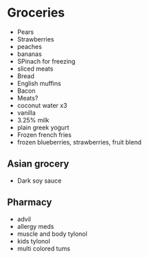 # Groceries

- Pears
- Strawberries
- peaches
- bananas
- SPinach for freezing
- sliced meats
- Bread
- English muffins
- Bacon
- Meats?
- coconut water x3
- vanilla
- 3.25% milk
- plain greek yogurt
- Frozen french fries
- frozen blueberries, strawberries, fruit blend

## Asian grocery

- Dark soy sauce

## Pharmacy

- advil
- allergy meds
- muscle and body tylonol
- kids tylonol
- multi colored tums
